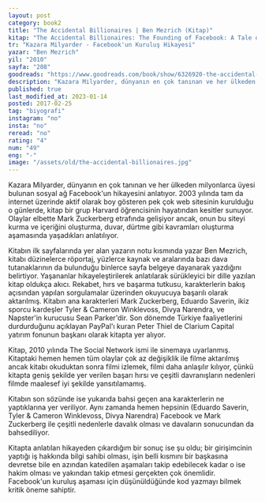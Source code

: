```yaml
---
layout: post  
category: book2  
title: "The Accidental Billionaires | Ben Mezrich (Kitap)"  
kitap: "The Accidental Billionaires: The Founding of Facebook: A Tale of Sex, Money, Genius and Betrayal"  
tr: "Kazara Milyarder - Facebook'un Kuruluş Hikayesi"  
yazar: "Ben Mezrich"  
yil: "2010"  
sayfa: "208"  
goodreads: "https://www.goodreads.com/book/show/6326920-the-accidental-billionaires"
description: "Kazara Milyarder, dünyanın en çok tanınan ve her ülkeden milyonlarca üyesi bulunan sosyal ağ Facebook'un hikayesini anlatıyor."
published: true
last_modified_at: 2023-01-14
posted: 2017-02-25
tag: "biyografi"
instagram: "no"
insta: "no"
reread: "no"
rating: "4"
num: "49"
eng: "-"
image: "/assets/old/the-accidental-billionaires.jpg"
---
```


Kazara Milyarder, dünyanın en çok tanınan ve her ülkeden milyonlarca üyesi bulunan sosyal ağ Facebook'un hikayesini anlatıyor. 2003 yılında tam da internet üzerinde aktif olarak boy gösteren pek çok web sitesinin kurulduğu o günlerde, kitap bir grup Harvard öğrencisinin hayatından kesitler sunuyor. Olaylar elbette Mark Zuckerberg etrafında gelişiyor ancak, onun bu siteyi kurma ve içeriğini oluşturma, duvar, dürtme gibi kavramları oluşturma aşamasında yaşadıkları anlatılıyor.

Kitabın ilk sayfalarında yer alan yazarın notu kısmında yazar Ben Mezrich, kitabı düzinelerce röportaj, yüzlerce kaynak ve aralarında bazı dava tutanaklarının da bulunduğu binlerce sayfa belgeye dayanarak yazdığını belirtiyor. Yaşananlar hikayeleştirilerek anlatılarak sürükleyici bir dille yazılan kitap oldukça akıcı. Rekabet, hırs ve başarma tutkusu, karakterlerin bakış açısından yapılan sorgulamalar üzerinden okuyucuya başarılı olarak aktarılmış. Kitabın ana karakterleri Mark Zuckerberg, Eduardo Saverin, ikiz sporcu kardeşler Tyler & Cameron Winklevoss, Divya Narendra, ve Napster'in kurucusu Sean Parker'dir. Son dönemde Türkiye faaliyetlerini durdurduğunu açıklayan PayPal'ı kuran Peter Thiel de Clarium Capital yatırım fonunun başkanı olarak kitapta yer alıyor.  
  
Kitap, 2010 yılında The Social Network ismi ile sinemaya uyarlanmış. Kitaptaki hemen hemen tüm olaylar çok az değişiklik ile filme aktarılmış ancak kitabı okuduktan sonra filmi izlemek, filmi daha anlaşılır kılıyor, çünkü kitapta geniş şekilde yer verilen başarı hırsı ve çeşitli davranışların nedenleri filmde maalesef iyi şekilde yansıtılamamış.  
  
Kitabın son sözünde ise yukarıda bahsi geçen ana karakterlerin ne yaptıklarına yer veriliyor. Aynı zamanda hemen hepsinin (Eduardo Saverin, Tyler & Cameron Winklevoss, Divya Narendra) Facebook ve Mark Zuckerberg ile çeşitli nedenlerle davalık olması ve davaların sonucundan da bahsediliyor.  
  
Kitapta anlatılan hikayeden çıkardığım bir sonuç ise şu oldu; bir girişimcinin yaptığı iş hakkında bilgi sahibi olması, işin belli kısmını bir başkasına devretse bile en azından katedilen aşamaları takip edebilecek kadar o ise hakim olması ve yakından takip etmesi gerçekten çok önemlidir. Facebook'un kuruluş aşaması için düşünüldüğünde kod yazmayı bilmek kritik öneme sahiptir.  
  
 
